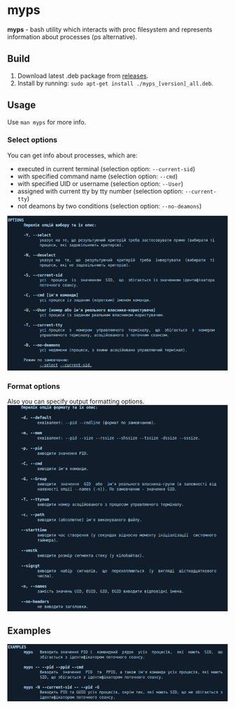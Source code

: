 # myps
**myps** - bash utility which interacts with proc filesystem and represents information about processes (ps alternative).

## Build
1. Download latest .deb package from [releases](https://github.com/1Lorde/myps/releases).
2. Install by running: `sudo apt-get install ./myps_[version]_all.deb`.

## Usage
Use `man myps` for more info.
### Select options
You can get info about processes, which are:
- executed in current terminal (selection option: `--current-sid`)
- with specified command name (selection option: `--cmd`)
- with specified UID or username (selection option: `--User`)
- assigned with current tty by tty number (selection option: `--current-tty`)
- not deamons by two conditions (selection option: `--no-deamons`)

![select options](https://github.com/1Lorde/myps/blob/master/img/select_options.png?raw=true)

### Format options
Also you can specify output formatting options.
![format options](https://github.com/1Lorde/myps/blob/master/img/format_options.png?raw=true)

## Examples
![examples](https://github.com/1Lorde/myps/blob/master/img/examples.png?raw=true)
